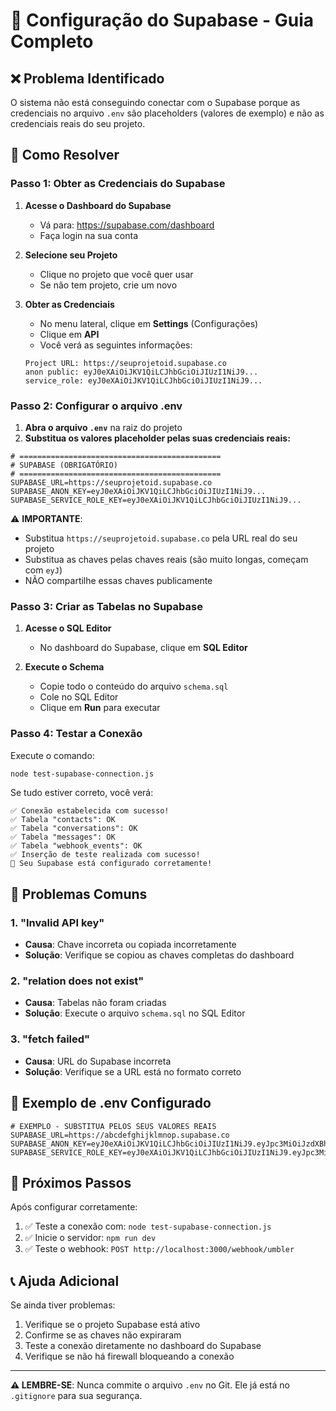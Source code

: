 # 🔧 Configuração do Supabase - Guia Completo

## ❌ Problema Identificado

O sistema não está conseguindo conectar com o Supabase porque as credenciais no arquivo `.env` são placeholders (valores de exemplo) e não as credenciais reais do seu projeto.

## 🔧 Como Resolver

### Passo 1: Obter as Credenciais do Supabase

1. **Acesse o Dashboard do Supabase**
   - Vá para: https://supabase.com/dashboard
   - Faça login na sua conta

2. **Selecione seu Projeto**
   - Clique no projeto que você quer usar
   - Se não tem projeto, crie um novo

3. **Obter as Credenciais**
   - No menu lateral, clique em **Settings** (Configurações)
   - Clique em **API**
   - Você verá as seguintes informações:

   ```
   Project URL: https://seuprojetoid.supabase.co
   anon public: eyJ0eXAiOiJKV1QiLCJhbGciOiJIUzI1NiJ9...
   service_role: eyJ0eXAiOiJKV1QiLCJhbGciOiJIUzI1NiJ9...
   ```

### Passo 2: Configurar o arquivo .env

1. **Abra o arquivo `.env`** na raiz do projeto
2. **Substitua os valores placeholder pelas suas credenciais reais:**

```env
# =============================================
# SUPABASE (OBRIGATÓRIO)
# =============================================
SUPABASE_URL=https://seuprojetoid.supabase.co
SUPABASE_ANON_KEY=eyJ0eXAiOiJKV1QiLCJhbGciOiJIUzI1NiJ9...
SUPABASE_SERVICE_ROLE_KEY=eyJ0eXAiOiJKV1QiLCJhbGciOiJIUzI1NiJ9...
```

⚠️ **IMPORTANTE**: 
- Substitua `https://seuprojetoid.supabase.co` pela URL real do seu projeto
- Substitua as chaves pelas chaves reais (são muito longas, começam com `eyJ`)
- NÃO compartilhe essas chaves publicamente

### Passo 3: Criar as Tabelas no Supabase

1. **Acesse o SQL Editor**
   - No dashboard do Supabase, clique em **SQL Editor**

2. **Execute o Schema**
   - Copie todo o conteúdo do arquivo `schema.sql`
   - Cole no SQL Editor
   - Clique em **Run** para executar

### Passo 4: Testar a Conexão

Execute o comando:
```bash
node test-supabase-connection.js
```

Se tudo estiver correto, você verá:
```
✅ Conexão estabelecida com sucesso!
✅ Tabela "contacts": OK
✅ Tabela "conversations": OK
✅ Tabela "messages": OK
✅ Tabela "webhook_events": OK
✅ Inserção de teste realizada com sucesso!
🎉 Seu Supabase está configurado corretamente!
```

## 🚨 Problemas Comuns

### 1. "Invalid API key"
- **Causa**: Chave incorreta ou copiada incorretamente
- **Solução**: Verifique se copiou as chaves completas do dashboard

### 2. "relation does not exist"
- **Causa**: Tabelas não foram criadas
- **Solução**: Execute o arquivo `schema.sql` no SQL Editor

### 3. "fetch failed"
- **Causa**: URL do Supabase incorreta
- **Solução**: Verifique se a URL está no formato correto

## 📝 Exemplo de .env Configurado

```env
# EXEMPLO - SUBSTITUA PELOS SEUS VALORES REAIS
SUPABASE_URL=https://abcdefghijklmnop.supabase.co
SUPABASE_ANON_KEY=eyJ0eXAiOiJKV1QiLCJhbGciOiJIUzI1NiJ9.eyJpc3MiOiJzdXBhYmFzZSIsInJlZiI6ImFiY2RlZmdoaWprbG1ub3AiLCJyb2xlIjoiYW5vbiIsImlhdCI6MTYzOTY5ODY0MCwiZXhwIjoxOTU1Mjc0NjQwfQ.example
SUPABASE_SERVICE_ROLE_KEY=eyJ0eXAiOiJKV1QiLCJhbGciOiJIUzI1NiJ9.eyJpc3MiOiJzdXBhYmFzZSIsInJlZiI6ImFiY2RlZmdoaWprbG1ub3AiLCJyb2xlIjoic2VydmljZV9yb2xlIiwiaWF0IjoxNjM5Njk4NjQwLCJleHAiOjE5NTUyNzQ2NDB9.example
```

## 🔄 Próximos Passos

Após configurar corretamente:

1. ✅ Teste a conexão com: `node test-supabase-connection.js`
2. ✅ Inicie o servidor: `npm run dev`
3. ✅ Teste o webhook: `POST http://localhost:3000/webhook/umbler`

## 📞 Ajuda Adicional

Se ainda tiver problemas:

1. Verifique se o projeto Supabase está ativo
2. Confirme se as chaves não expiraram
3. Teste a conexão diretamente no dashboard do Supabase
4. Verifique se não há firewall bloqueando a conexão

---

**⚠️ LEMBRE-SE**: Nunca commite o arquivo `.env` no Git. Ele já está no `.gitignore` para sua segurança.